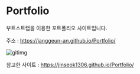 # Portfolio
부트스트랩을 이용한 포트폴리오 사이트입니다.  

주소 : https://janggeun-an.github.io/Portfolio/  

![gitimg](https://user-images.githubusercontent.com/122774092/226160807-ba044547-b219-4e58-92ab-9ade25a99d5d.JPG)  

참고한 사이트 : https://jinseok1306.github.io/Portfolio/  
